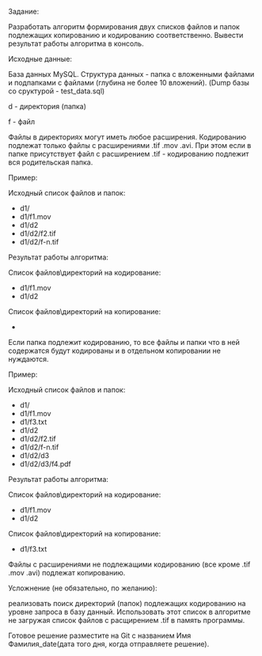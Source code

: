 Задание:

Разработать алгоритм формирования двух списков файлов и папок подлежащих копированию и
кодированию соответственно. Вывести результат работы алгоритма в консоль.

Исходные данные:

База данных MySQL. Структура данных - папка с вложенными файлами и подпапками с файлами
(глубина не более 10 вложений). (Dump базы со сруктурой - test_data.sql)

d - директория (папка)

f - файл

Файлы в директориях могут иметь любое расширения. Кодированию подлежат только файлы с
расширениями .tif .mov .avi. При этом если в папке присутствует файл с расширением .tif -
кодированию подлежит вся родительская папка.

Пример:

Исходный список файлов и папок:

- d1/
- d1/f1.mov
- d1/d2
- d1/d2/f2.tif
- d1/d2/f-n.tif

Результат работы алгоритма:

Список файлов\директорий на кодирование:

- d1/f1.mov
- d1/d2

Список файлов\директорий на копирование:

- 

Если папка подлежит кодированию, то все файлы и папки что в ней содержатся будут кодированы
и в отдельном копировании не нуждаются.

Пример:

Исходный список файлов и папок:

- d1/
- d1/f1.mov
- d1/f3.txt
- d1/d2
- d1/d2/f2.tif
- d1/d2/f-n.tif
- d1/d2/d3
- d1/d2/d3/f4.pdf

Результат работы алгоритма:

Список файлов\директорий на кодирование:

- d1/f1.mov
- d1/d2

Список файлов\директорий на копирование:

- d1/f3.txt

Файлы с расширениями не подлежащими кодированию (все кроме .tif .mov .avi) подлежат
копированию.

Усложнение (не обязательно, по желанию): 

реализовать поиск директорий (папок)
подлежащих кодированию на уровне запроса в базу данный. Использовать этот список в
алгоритме не загружая список файлов с расщирением .tif в память программы.

Готовое решение разместите на Git с названием Имя Фамилия_date(дата того дня, когда
отправляете решение).
